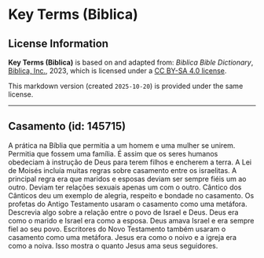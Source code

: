 # Key Terms (Biblica)

## License Information

**Key Terms (Biblica)** is based on and adapted from: _Biblica Bible Dictionary_, [Biblica, Inc.](https://www.biblica.com/), 2023, which is licensed under a [CC BY-SA 4.0 license](https://creativecommons.org/licenses/by-sa/4.0/legalcode.en).

This markdown version (created `2025-10-20`) is provided under the same license.



--------------------------------

## Casamento (id: 145715)

A prática na Bíblia que permitia a um homem e uma mulher se unirem. Permitia que fossem uma família. É assim que os seres humanos obedeciam à instrução de Deus para terem filhos e encherem a terra. A Lei de Moisés incluía muitas regras sobre casamento entre os israelitas. A principal regra era que maridos e esposas deviam ser sempre fiéis um ao outro. Deviam ter relações sexuais apenas um com o outro. Cântico dos Cânticos deu um exemplo de alegria, respeito e bondade no casamento. Os profetas do Antigo Testamento usaram o casamento como uma metáfora. Descrevia algo sobre a relação entre o povo de Israel e Deus. Deus era como o marido e Israel era como a esposa. Deus amava Israel e era sempre fiel ao seu povo. Escritores do Novo Testamento também usaram o casamento como uma metáfora. Jesus era como o noivo e a igreja era como a noiva. Isso mostra o quanto Jesus ama seus seguidores.


